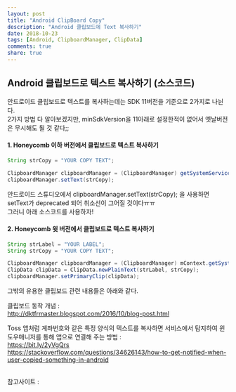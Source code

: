 ```yaml
---
layout: post
title: "Android ClipBoard Copy"
description: "Android 클립보드에 Text 복사하기"
date: 2018-10-23
tags: [Android, ClipboardManager, ClipData]
comments: true
share: true
---
```


## Android 클립보드로 텍스트 복사하기 (소스코드)

안드로이드 클립보드로 텍스트를 복사하는데는 SDK 11버전을 기준으로 2가지로 나뉜다.  
2가지 방법 다 알아보겠지만, minSdkVersion을 11아래로 설정한적이 없어서 옛날버전은 무시해도 될 것 같다;;  

#### 1. Honeycomb 이하 버전에서 클립보드로 텍스트 복사하기
```java
String strCopy = "YOUR COPY TEXT";

ClipboardManager clipboardManager = (ClipboardManager) getSystemService(Context.CLIPBOARD_SERVICE);
clipboardManager.setText(strCopy);
```
안드로이드 스튜디오에서 clipboardManager.setText(strCopy); 을 사용하면 setText가 deprecated 되어 취소선이 그어질 것이다ㅠㅠ  
그러니 아래 소스코드를 사용하자!  

#### 2. Honeycomb 윗 버전에서 클립보드로 텍스트 복사하기
```java
String strLabel = "YOUR LABEL";
String strCopy = "YOUR COPY TEXT";

ClipboardManager clipboardManager = (ClipboardManager) mContext.getSystemService(Context.CLIPBOARD_SERVICE);
ClipData clipData = ClipData.newPlainText(strLabel, strCopy);
clipboardManager.setPrimaryClip(clipData);
```

그밖의 유용한 클립보드 관련 내용들은 아래와 같다.  
  
클립보드 동작 개념 : 
<br>
<http://dktfrmaster.blogspot.com/2016/10/blog-post.html>  

Toss 앱처럼 계좌번호와 같은 특정 양식의 텍스트를 복사하면 서비스에서 탐지하여 윈도우매니저를 통해 앱으로 연결해 주는 방법 : 
<br>
<https://bit.ly/2yVgQrs>
<br>
<https://stackoverflow.com/questions/34626143/how-to-get-notified-when-user-copied-something-in-android> 

<br>
참고사이트 :
<https://developer.android.com/reference/android/content/ClipboardManager/>
<https://developer.android.com/reference/android/content/ClipData>


